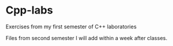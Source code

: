 # Cpp-labs
Exercises from my first semester of C++ laboratories

Files from second semester I will add within a week after classes.
